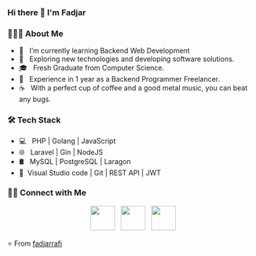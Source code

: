 ### Hi there 👋 I'm Fadjar

<h3> 👨🏻‍💻 About Me </h3>

- 🔭 &nbsp; I’m currently learning Backend Web Development
- 🤔 &nbsp; Exploring new technologies and developing software solutions.
- 🎓 &nbsp; Fresh Graduate from Computer Science. 
- 💼 &nbsp; Experience in 1 year as a Backend Programmer Freelancer. 
- ☕ &nbsp; With a perfect cup of coffee and a good metal music, you can beat any bugs. 


<h3>🛠 Tech Stack</h3>

- 💻 &nbsp;	PHP | Golang | JavaScript 
- 🌐 &nbsp;	Laravel | Gin | NodeJS 
- 🛢 &nbsp;	MySQL | PostgreSQL | Laragon
- 🔧 &nbsp;Visual Studio code | Git | REST API | JWT


<h3> 🤝🏻 Connect with Me </h3>

<p align="center">
&nbsp; <a href="https://www.instagram.com/fadjar.rafi/" target="_blank" rel="noopener noreferrer"><img src="https://img.icons8.com/plasticine/100/000000/instagram-new.png" width="50" /></a>  
&nbsp; <a href="https://www.linkedin.com/in/fadjar-irfan-rafi/" target="_blank" rel="noopener noreferrer"><img src="https://img.icons8.com/plasticine/100/000000/linkedin.png" width="50" /></a>
&nbsp; <a href="mailto:dark.fir21@gmail.com" target="_blank" rel="noopener noreferrer"><img src="https://img.icons8.com/plasticine/100/000000/gmail.png"  width="50" /></a>
</p>

⭐️ From [fadjarrafi](https://github.com/fadjarrafi)
